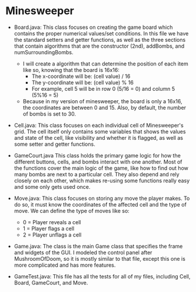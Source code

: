 # Minesweeper

- Board.java: This class focuses on creating the game board which contains
the proper numerical values/set conditions. In this file we have the standard
setters and getter functions, as well as the three sections that contain algorithms
that are the constructor (2nd), addBombs, and numSurroundingBombs.

    - I will create a algorithm that can determine the position of each item like
so, knowing that the board is 16x16:
        - The x-coordinate will be: (cell value) / 16
        - The y-coordinate will be: (cell value) % 16
        - For example, cell 5 will be in row 0 (5/16 = 0) and column 5 (5%16 = 5)
    - Because in my version of minesweeper, the board is only a 16x16, the
coordinates are between 0 and 15. Also, by default, the number of bombs is
set to 30.

- Cell.java: This class focuses on each individual cell of Minesweeper's grid.
The cell itself only contains some variables that shows the values and state
of the cell, like visibility and whether it is flagged, as well as some setter
and getter functions.

- GameCourt.java This class holds the primary game logic for how the different
buttons, cells, and bombs interact with one another. Most of the functions cover
the main logic of the game, like how to find out how many bombs are next to a
particular cell. They also depend and rely closely on each other, which makes
re-using some functions really easy and some only gets used once.

- Move.java: This class focuses on storing any move the player makes. To do so,
it must know the coordinates of the affected cell and the type of move. We can
define the type of moves like so:
  - 0 = Player reveals a cell
  - 1 = Player flags a cell
  - 2 = Player unflags a cell

- Game.java: The class is the main Game class that specifies the frame and widgets
of the GUI. I modeled the control panel after MushroomOfDoom, so it is mostly
similar to that file, except this one is more complicated and has more features.

- GameTest.java: This file has all the tests for all of my files, including
Cell, Board, GameCourt, and Move.
